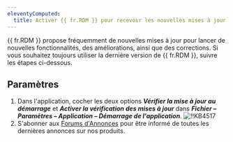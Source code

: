 ```yaml
---
eleventyComputed:
  title: Activer {{ fr.RDM }} pour recevoir les nouvelles mises à jour
---
```

{{ fr.RDM }} propose fréquemment de nouvelles mises à jour pour lancer de nouvelles fonctionnalités, des améliorations, ainsi que des corrections. Si vous souhaitez toujours utiliser la dernière version de {{ fr.RDM }}, suivre les étapes ci-dessous.

## Paramètres

1. Dans l'application, cocher les deux options ***Vérifier la mise à jour au démarrage*** et ***Activer la vérification des mises à jour*** dans ***Fichier – Paramètres – Application – Démarrage de l'application***.
![!!KB4517](https://cdnweb.devolutions.net/docs/docs_en_kb_KB4517.png)
1. S'abonner aux [Forums d'Annonces](/rdm/kb/rdm-windows/how-to-articles/subscribe-announcements-forums/) pour être informé de toutes les dernières annonces sur nos produits.